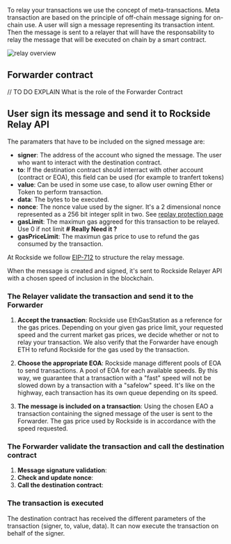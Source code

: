 To relay your transactions we use the concept of meta-transactions. Meta transaction are based on the principle of off-chain message signing for on-chain use. A user will sign a message representing its transaction intent. Then the message is sent to a relayer that will have the responsability to relay the message that will be executed on chain by a smart contract.

![relay overview](https://raw.githubusercontent.com/rocksideio/technicaldoc/master/images/tx-relay-overview.png "Relay overview")


## Forwarder contract
// TO DO EXPLAIN What is the role of the Forwarder Contract

## User sign its message and send it to Rockside Relay API

The paramaters that have to be included on the signed message are:

* **signer**: The address of the account who signed the message. The user who want to interact with the destination contract.
* **to**: If the destination contract should interract with other account (contract or EOA), this field can be used (for example to tranfert tokens)
* **value**:  Can be used in some use case, to allow user owning Ether or Token to perform transaction.
* **data**: The bytes to be executed.
* **nonce**: The nonce value used by the signer. It's a 2 dimensional nonce represented as a 256 bit integer split in two. See [replay protection page](replay-protection.md)
* **gasLimit**: The maximun gas aggreed for this transaction to be relayed. Use 0 if not limit **# Really Need it ?**
* **gasPriceLimit**: The maximun gas price to use to refund the gas consumed by the transaction.

At Rockside we follow [EIP-712](https://github.com/ethereum/EIPs/blob/master/EIPS/eip-712.md) to structure the relay message.

When the message is created and signed, it's sent to Rockside Relayer API with a chosen speed of inclusion in the blockchain.

### The Relayer validate the transaction and send it to the Forwarder

1. **Accept the transaction**: Rockside use EthGasStation as a reference for the gas prices. Depending on your given gas price limit, your requested speed and the current market gas prices, we decide whether or not to relay your transaction. We also verify that the Forwarder have enough ETH to refund Rockside for the gas used by the transaction.

2. **Choose the appropriate EOA**: Rockside manage different pools of EOA to send transactions. A pool of EOA for each available speeds. By this way, we guarantee that a transaction with a "fast" speed will not be slowed down by a transaction with a "safelow" speed. It's like on the highway, each transaction has its own queue depending on its speed.

3. **The message is included on a transaction**: Using the chosen EAO a transaction containing the signed message of the user is sent to the Forwarder. The gas price used by Rockside is in accordance with the speed requested.


### The Forwarder validate the transaction and call the destination contract

1. **Message signature validation**:
2. **Check and update nonce**:
3. **Call the destination contract**:

### The transaction is executed

The destination contract has received the different parameters of the transaction (signer, to, value, data). It can now execute the transaction on behalf of the signer.
